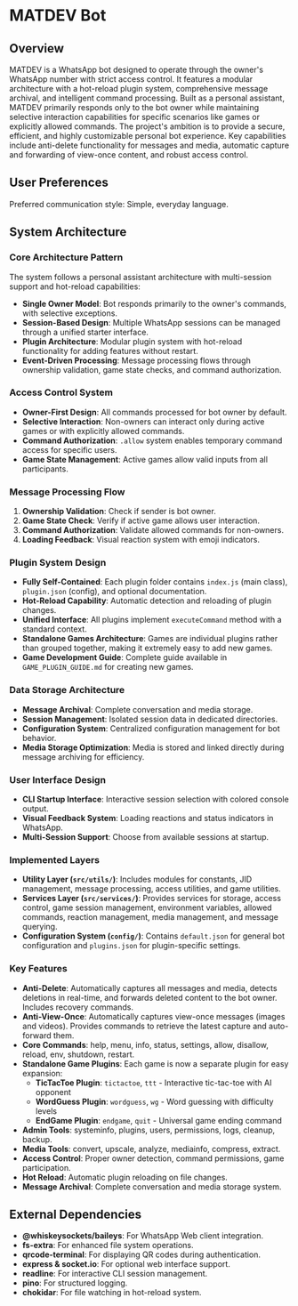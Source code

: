 # MATDEV Bot

## Overview
MATDEV is a WhatsApp bot designed to operate through the owner's WhatsApp number with strict access control. It features a modular architecture with a hot-reload plugin system, comprehensive message archival, and intelligent command processing. Built as a personal assistant, MATDEV primarily responds only to the bot owner while maintaining selective interaction capabilities for specific scenarios like games or explicitly allowed commands. The project's ambition is to provide a secure, efficient, and highly customizable personal bot experience. Key capabilities include anti-delete functionality for messages and media, automatic capture and forwarding of view-once content, and robust access control.

## User Preferences
Preferred communication style: Simple, everyday language.

## System Architecture

### Core Architecture Pattern
The system follows a personal assistant architecture with multi-session support and hot-reload capabilities:
- **Single Owner Model**: Bot responds primarily to the owner's commands, with selective exceptions.
- **Session-Based Design**: Multiple WhatsApp sessions can be managed through a unified starter interface.
- **Plugin Architecture**: Modular plugin system with hot-reload functionality for adding features without restart.
- **Event-Driven Processing**: Message processing flows through ownership validation, game state checks, and command authorization.

### Access Control System
- **Owner-First Design**: All commands processed for bot owner by default.
- **Selective Interaction**: Non-owners can interact only during active games or with explicitly allowed commands.
- **Command Authorization**: `.allow` system enables temporary command access for specific users.
- **Game State Management**: Active games allow valid inputs from all participants.

### Message Processing Flow
1. **Ownership Validation**: Check if sender is bot owner.
2. **Game State Check**: Verify if active game allows user interaction.
3. **Command Authorization**: Validate allowed commands for non-owners.
4. **Loading Feedback**: Visual reaction system with emoji indicators.

### Plugin System Design
- **Fully Self-Contained**: Each plugin folder contains `index.js` (main class), `plugin.json` (config), and optional documentation.
- **Hot-Reload Capability**: Automatic detection and reloading of plugin changes.
- **Unified Interface**: All plugins implement `executeCommand` method with a standard context.
- **Standalone Games Architecture**: Games are individual plugins rather than grouped together, making it extremely easy to add new games.
- **Game Development Guide**: Complete guide available in `GAME_PLUGIN_GUIDE.md` for creating new games.

### Data Storage Architecture
- **Message Archival**: Complete conversation and media storage.
- **Session Management**: Isolated session data in dedicated directories.
- **Configuration System**: Centralized configuration management for bot behavior.
- **Media Storage Optimization**: Media is stored and linked directly during message archiving for efficiency.

### User Interface Design
- **CLI Startup Interface**: Interactive session selection with colored console output.
- **Visual Feedback System**: Loading reactions and status indicators in WhatsApp.
- **Multi-Session Support**: Choose from available sessions at startup.

### Implemented Layers
- **Utility Layer (`src/utils/`)**: Includes modules for constants, JID management, message processing, access utilities, and game utilities.
- **Services Layer (`src/services/`)**: Provides services for storage, access control, game session management, environment variables, allowed commands, reaction management, media management, and message querying.
- **Configuration System (`config/`)**: Contains `default.json` for general bot configuration and `plugins.json` for plugin-specific settings.

### Key Features
- **Anti-Delete**: Automatically captures all messages and media, detects deletions in real-time, and forwards deleted content to the bot owner. Includes recovery commands.
- **Anti-View-Once**: Automatically captures view-once messages (images and videos). Provides commands to retrieve the latest capture and auto-forward them.
- **Core Commands**: help, menu, info, status, settings, allow, disallow, reload, env, shutdown, restart.
- **Standalone Game Plugins**: Each game is now a separate plugin for easy expansion:
  - **TicTacToe Plugin**: `tictactoe`, `ttt` - Interactive tic-tac-toe with AI opponent
  - **WordGuess Plugin**: `wordguess`, `wg` - Word guessing with difficulty levels
  - **EndGame Plugin**: `endgame`, `quit` - Universal game ending command
- **Admin Tools**: systeminfo, plugins, users, permissions, logs, cleanup, backup.
- **Media Tools**: convert, upscale, analyze, mediainfo, compress, extract.
- **Access Control**: Proper owner detection, command permissions, game participation.
- **Hot Reload**: Automatic plugin reloading on file changes.
- **Message Archival**: Complete conversation and media storage system.

## External Dependencies
- **@whiskeysockets/baileys**: For WhatsApp Web client integration.
- **fs-extra**: For enhanced file system operations.
- **qrcode-terminal**: For displaying QR codes during authentication.
- **express & socket.io**: For optional web interface support.
- **readline**: For interactive CLI session management.
- **pino**: For structured logging.
- **chokidar**: For file watching in hot-reload system.